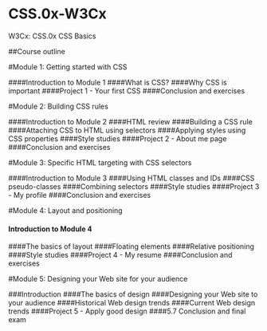 # CSS.0x-W3Cx
W3Cx: CSS.0x CSS Basics

##Course outline


#Module 1: Getting started with CSS

####Introduction to Module 1
####What is CSS?
####Why CSS is important
####Project 1 - Your first CSS
####Conclusion and exercises

#Module 2: Building CSS rules

####Introduction to Module 2
####HTML review
####Building a CSS rule
####Attaching CSS to HTML using selectors
####Applying styles using CSS properties
####Style studies
####Project 2 - About me page
####Conclusion and exercises

#Module 3: Specific HTML targeting with CSS selectors

####Introduction to Module 3
####Using HTML classes and IDs
####CSS pseudo-classes
####Combining selectors
####Style studies
####Project 3 - My profile
####Conclusion and exercises

#Module 4: Layout and positioning

#### Introduction to Module 4
####The basics of layout
####Floating elements
####Relative positioning
####Style studies
####Project 4 - My resume
####Conclusion and exercises

#Module 5: Designing your Web site for your audience

###Introduction
####The basics of design
####Designing your Web site to your audience
####Historical Web design trends
####Current Web design trends
####Project 5 - Apply good design
####5.7 Conclusion and final exam